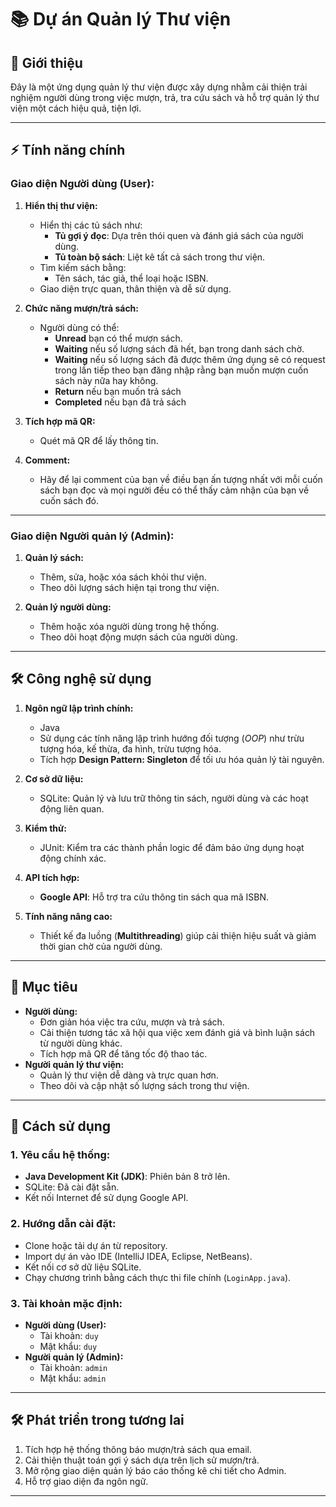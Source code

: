 # 📚 Dự án Quản lý Thư viện

## 📝 Giới thiệu
Đây là một ứng dụng quản lý thư viện được xây dựng nhằm cải thiện trải nghiệm người dùng trong việc mượn, trả, tra cứu sách và hỗ trợ quản lý thư viện một cách hiệu quả, tiện lợi.

---

## ⚡ Tính năng chính

### **Giao diện Người dùng (User):**
1. **Hiển thị thư viện:**
   - Hiển thị các tủ sách như:
     - **Tủ gợi ý đọc**: Dựa trên thói quen và đánh giá sách của người dùng.
     - **Tủ toàn bộ sách**: Liệt kê tất cả sách trong thư viện.
   - Tìm kiếm sách bằng: 
     - Tên sách, tác giả, thể loại hoặc ISBN.
   - Giao diện trực quan, thân thiện và dễ sử dụng.

2. **Chức năng mượn/trả sách:**
   - Người dùng có thể:
     - **Unread** bạn có thể mượn sách.
     - **Waiting** nếu số lượng sách đã hết, bạn trong danh sách chờ.
     - **Waiting** nếu số lượng sách đã được thêm ứng dụng sẽ có request trong lần tiếp theo bạn đăng nhập rằng bạn muốn mượn cuốn sách này nữa hay không.
     - **Return** nếu bạn muốn trả sách
     - **Completed** nếu bạn đã trả sách  

3. **Tích hợp mã QR:**
   - Quét mã QR để lấy thông tin.
     
4. **Comment:**
   - Hãy để lại comment của bạn về điều bạn ấn tượng nhất với mỗi cuốn sách bạn đọc và mọi người đều có thể thấy cảm nhận của bạn về cuốn sách đó.

---

### **Giao diện Người quản lý (Admin):**
1. **Quản lý sách:**
   - Thêm, sửa, hoặc xóa sách khỏi thư viện.
   - Theo dõi lượng sách hiện tại trong thư viện.

2. **Quản lý người dùng:**
   - Thêm hoặc xóa người dùng trong hệ thống.
   - Theo dõi hoạt động mượn sách của người dùng.

---

## 🛠️ Công nghệ sử dụng

1. **Ngôn ngữ lập trình chính:**  
   - Java  
   - Sử dụng các tính năng lập trình hướng đối tượng (*OOP*) như trừu tượng hóa, kế thừa, đa hình, trừu tượng hóa.  
   - Tích hợp **Design Pattern: Singleton** để tối ưu hóa quản lý tài nguyên.

2. **Cơ sở dữ liệu:**  
   - SQLite: Quản lý và lưu trữ thông tin sách, người dùng và các hoạt động liên quan.

3. **Kiểm thử:**  
   - JUnit: Kiểm tra các thành phần logic để đảm bảo ứng dụng hoạt động chính xác.

4. **API tích hợp:**  
   - **Google API**: Hỗ trợ tra cứu thông tin sách qua mã ISBN.

5. **Tính năng nâng cao:**
   - Thiết kế đa luồng (**Multithreading**) giúp cải thiện hiệu suất và giảm thời gian chờ của người dùng.

---

## 🎯 Mục tiêu
- **Người dùng:**
  - Đơn giản hóa việc tra cứu, mượn và trả sách.
  - Cải thiện tương tác xã hội qua việc xem đánh giá và bình luận sách từ người dùng khác.
  - Tích hợp mã QR để tăng tốc độ thao tác.
- **Người quản lý thư viện:**
  - Quản lý thư viện dễ dàng và trực quan hơn.
  - Theo dõi và cập nhật số lượng sách trong thư viện.

---

## 🚀 Cách sử dụng

### 1. **Yêu cầu hệ thống:**
   - **Java Development Kit (JDK)**: Phiên bản 8 trở lên.
   - SQLite: Đã cài đặt sẵn.
   - Kết nối Internet để sử dụng Google API.

### 2. **Hướng dẫn cài đặt:**
   - Clone hoặc tải dự án từ repository.
   - Import dự án vào IDE (IntelliJ IDEA, Eclipse, NetBeans).
   - Kết nối cơ sở dữ liệu SQLite.
   - Chạy chương trình bằng cách thực thi file chính (`LoginApp.java`).

### 3. **Tài khoản mặc định:**
   - **Người dùng (User):**
     - Tài khoản: `duy`
     - Mật khẩu: `duy`
   - **Người quản lý (Admin):**
     - Tài khoản: `admin`
     - Mật khẩu: `admin`

---

## 🛠️ Phát triển trong tương lai
1. Tích hợp hệ thống thông báo mượn/trả sách qua email.
2. Cải thiện thuật toán gợi ý sách dựa trên lịch sử mượn/trả.
3. Mở rộng giao diện quản lý báo cáo thống kê chi tiết cho Admin.
4. Hỗ trợ giao diện đa ngôn ngữ.

---
